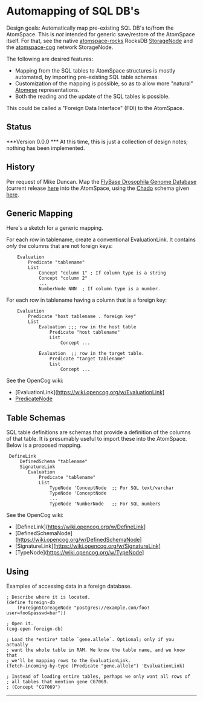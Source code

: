 Automapping of SQL DB's
=======================

Design goals: Automatically map pre-existing SQL DB's to/from the
AtomSpace. This is *not* intended for generic save/restore of the
AtomSpace itself. For that, see the native
[atomspace-rocks](https://github.com/opencog/atomspace-rocks) RocksDB
[StorageNode](https://wiki.opencog.org/w/StorageNode) and the
[atomspace-cog](https://github.com/opencog/atomspace-cog) network
StorageNode.

The following are desired features:
* Mapping from the SQL tables to AtomSpace structures is mostly
  automated, by importing pre-existing SQL table schemas.
* Customization of the mapping is possible, so as to allow more
  "natural" [Atomese](https://wiki.opencog.org/w/Atomese)
  representations.
* Both the reading and the update of the SQL tables is possible.

This could be called a "Foreign Data Interface" (FDI) to the AtomSpace.

Status
------
***Version 0.0.0 ***
At this time, this is just a collection of design notes; nothing has
been implemented.

History
-------
Per request of Mike Duncan. Map the
[FlyBase Drosophila Genome Database](http://flybase.org)
(current release
[here](https://ftp.flybase.net/releases/FB2022_06/psql/FB2022_06.sql.gz)
into the AtomSpace, using the
[Chado](http://gmod.org/wiki/Chado)
schema given [here](http://gmod.org/wiki/Chado_Tables).

Generic Mapping
---------------
Here's a sketch for a generic mapping.

For each row in tablename, create a conventional EvaluationLink.
It contains *only* the columns that are not foreign keys:
```
	Evaluation
		Predicate "tablename"
		List
			Concept "column 1" ; If column type is a string
			Concept "column 2"
			...
			NumberNode NNN	; If column type is a number.
```

For each row in tablename having a column that is a foreign key:
```
	Evaluation
		Predicate "host tablename . foreign key"
		List
			Evaluation ;;; row in the host table
				Predicate "host tablename"
				List
					Concept ...

			Evaluation	;; row in the target table.
				Predicate "target tablename"
				List
					Concept ...
```
See the OpenCog wiki:
* [EvaluationLink](https://wiki.opencog.org/w/EvaluationLink]
* [PredicateNode](https://wiki.opencog.org/w/PredicateNode)


Table Schemas
-------------
SQL table definitions are schemas that provide a definition of the
columns of that table.  It is presumably useful to import these into
the AtomSpace. Below is a proposed mapping.

```
 DefineLink
     DefinedSchema "tablename"
     SignatureLink
        Evaluation
            Predicate "tablename"
            List
                TypeNode 'ConceptNode  ;; For SQL text/varchar
                TypeNode 'ConceptNode
                ...
                TypeNode 'NumberNode   ;; For SQL numbers
```

See the OpenCog wiki:
* [DefineLink](https://wiki.opencog.org/w/DefineLink]
* [DefinedSchemaNode](https://wiki.opencog.org/w/DefinedSchemaNode]
* [SignatureLink](https://wiki.opencog.org/w/SignatureLink]
* [TypeNode](https://wiki.opencog.org/w/TypeNode]

Using
-----
Examples of accessing data in a foreign database.

```
; Describe where it is located.
(define foreign-db
	(ForeignStoreageNode "postgres://example.com/foo?user=foo&passwd=bar"))

; Open it.
(cog-open foreign-db)

; Load the *entire* table `gene.allele`. Optional; only if you actually
; want the whole table in RAM. We know the table name, and we know that
; we'll be mapping rows to the EvaluationLink.
(fetch-incoming-by-type (Predicate "gene.allele") 'EvaluationLink)

; Instead of loading entire tables, perhaps we only want all rows of
; all tables that mention gene CG7069.
; (Concept "CG7069")

```

-----------------------------------------------------------------------
